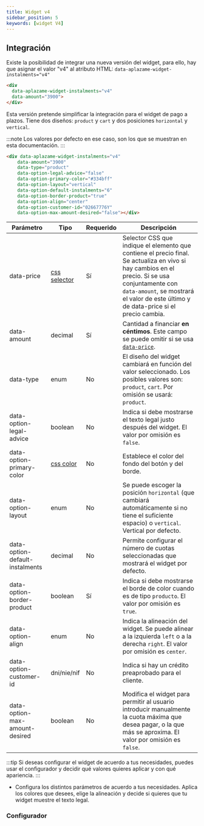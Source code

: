 ```yaml
---
title: Widget v4
sidebar_position: 5
keywords: [widget V4]
---
```


## Integración 
Existe la posibilidad de integrar una nueva versión del widget, para ello, hay que asignar el valor "v4" al atributo HTML: `data-aplazame-widget-instalments="v4"`

```html
<div 
  data-aplazame-widget-instalments="v4"
  data-amount="3900">
</div>
```

Esta versión pretende simplificar la integración para el widget de pago a plazos. Tiene dos diseños: `product` y `cart` y dos posiciones `horizontal` y `vertical`.

<div className="widget-container">
  <div data-aplazame-widget-instalments="v4"
    data-amount="3900"
    data-type="product"
    data-option-legal-advice="false"
    data-option-primary-color="#334bff"
    data-option-layout="vertical"
    data-option-default-instalments="6"
    data-option-border-product="true"
    data-option-align="center">
  </div>
</div>

:::note
Los valores por defecto en ese caso, son los que se muestran en esta documentación.
:::

``` html
<div data-aplazame-widget-instalments="v4"
    data-amount="3900"
    data-type="product"
    data-option-legal-advice="false"
    data-option-primary-color="#334bff"
    data-option-layout="vertical"
    data-option-default-instalments="6"
    data-option-border-product="true"
    data-option-align="center"
    data-option-customer-id="02667776Y"
    data-option-max-amount-desired="false"></div>
```

|<t id="table.parameter">Parámetro</t> | <t id="table.type">Tipo</t> | <t id="table.required">Requerido</t> | <t id="table.description">Descripción</t>|
|---------|---------|---------|---------|
|data-price | [css selector](https://developer.mozilla.org/en/docs/Web/Guide/CSS/Getting_started/Selectors) | <t id="docs.yes">Sí</t> | Selector CSS que indique el elemento que contiene el precio final. Se actualiza en vivo si hay cambios en el precio. Si se usa conjuntamente con `data-amount`, se mostrará el valor de este último y de data-price si el precio cambia.
|data-amount | decimal | <t id="docs.yes">Sí</t> | Cantidad a financiar **en céntimos**. Este campo se puede omitir si se usa [`data-price`](../../widget#precio-variable).
|data-type | enum | No | El diseño del widget cambiará en función del valor seleccionado. Los posibles valores son: `product`, `cart`. Por omisión se usará: `product`.
|data-option-legal-advice | boolean | No | Indica si debe mostrarse el texto legal justo después del widget. El valor por omisión es `false`.
|data-option-primary-color | [css color](https://developer.mozilla.org/es/docs/Web/CSS/color_value) | No | Establece el color del fondo del botón y del borde.
|data-option-layout | enum | No | Se puede escoger la posición `horizontal` (que cambiará automáticamente si no tiene el suficiente espacio) o `vertical`. Vertical por defecto.
|data-option-default-instalments | decimal | No | Permite configurar el número de cuotas seleccionadas que mostrará el widget por defecto.
|data-option-border-product |boolean | <t id="docs.yes">Sí</t> | Indica si debe mostrarse el borde de color cuando es de tipo `producto`. El valor por omisión es `true`.
|data-option-align | enum | No | Indica la alineación del widget. Se puede alinear a la izquierda `left` o a la derecha `right`. El valor por omisión es `center`.
|data-option-customer-id | dni/nie/nif | No | Indica si hay un crédito preaprobado para el cliente.
|data-option-max-amount-desired | boolean | No | Modifica el widget para permitir al usuario introducir manualmente la cuota máxima que desea pagar, o la que más se aproxima. El valor por omisión es `false`.


:::tip
Si deseas configurar el widget de acuerdo a tus necesidades, puedes usar el configurador y decidir qué valores quieres aplicar y con qué apariencia.
:::

- Configura los distintos parámetros de acuerdo a tus necesidades. Aplica los colores que desees, elige la alineación y decide si quieres que tu widget muestre el texto legal.


### Configurador

<WidgetSimulator
  data-aplazame-widget-instalments="v4"
  data-amount="14900"
  data-country="ES"
  data-currency="EUR"
  data-type="product"
  data-option-layout="horizontal"
  data-option-align="center"
  data-option-legal-advice="true"
  data-option-border-product="true"
  data-option-primary-color="#334BFF"
  data-option-max-amount-desired="false"
/>
